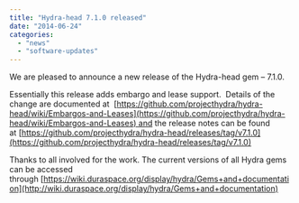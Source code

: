 ```yaml
---
title: "Hydra-head 7.1.0 released"
date: "2014-06-24"
categories: 
  - "news"
  - "software-updates"
---
```


We are pleased to announce a new release of the Hydra-head gem – 7.1.0.

Essentially this release adds embargo and lease support.  Details of the change are documented at  [https://github.com/projecthydra/hydra-head/wiki/Embargos-and-Leases](https://github.com/projecthydra/hydra-head/wiki/Embargos-and-Leases) and the release notes can be found at [https://github.com/projecthydra/hydra-head/releases/tag/v7.1.0](https://github.com/projecthydra/hydra-head/releases/tag/v7.1.0)

Thanks to all involved for the work. The current versions of all Hydra gems can be accessed through [https://wiki.duraspace.org/display/hydra/Gems+and+documentation](http://wiki.duraspace.org/display/hydra/Gems+and+documentation)
